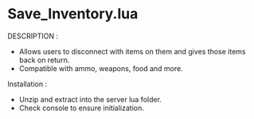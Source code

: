 # Save_Inventory.lua

DESCRIPTION : 
- Allows users to disconnect with items on them and gives those items back on return. 
- Compatible with ammo, weapons, food and more. 

Installation : 

- Unzip and extract into the server lua folder. 
- Check console to ensure initialization.
